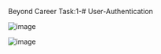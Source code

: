 Beyond Career Task:1-﻿# User-Authentication

![image](https://github.com/user-attachments/assets/706d55db-7271-4dda-86cb-1a4aa13a8b5e)

![image](https://github.com/user-attachments/assets/7141a1de-8827-410c-ba8c-35b63ab112fe)
